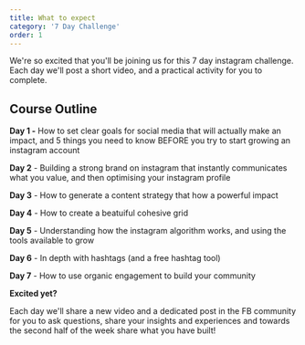 ```yaml
---
title: What to expect
category: '7 Day Challenge'
order: 1
---
```


We're so excited that you'll be joining us for this 7 day instagram challenge. Each day we'll post a short video, and a practical activity for you to complete. 

## **Course Outline**

**Day 1 -** How to set clear goals for social media that will actually make an impact, and 5 things you need to know BEFORE you try to start growing an instagram account

**Day 2** - Building a strong brand on instagram that instantly communicates what you value, and then optimising your instagram profile

**Day 3** - How to generate a content strategy that how a powerful impact

**Day 4** - How to create a beatuiful cohesive grid 

**Day 5** - Understanding how the instagram algorithm works, and using the tools available to grow

**Day 6** - In depth with hashtags (and a free hashtag tool)

**Day 7** - How to use organic engagement to build your community

**Excited yet? &nbsp;**

Each day we'll share a new video and a dedicated post in the FB community for you to ask questions, share your insights and experiences and towards the second half of the week share what you have built\!&nbsp;

&nbsp;